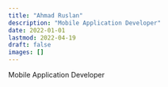 ```yaml
---
title: "Ahmad Ruslan"
description: "Mobile Application Developer"
date: 2022-01-01
lastmod: 2022-04-19
draft: false
images: []
---
```


Mobile Application Developer

